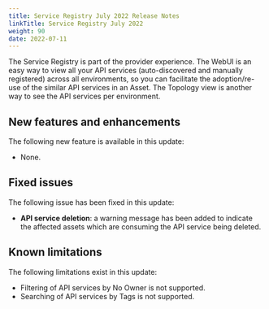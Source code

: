 ```yaml
---
title: Service Registry July 2022 Release Notes
linkTitle: Service Registry July 2022
weight: 90
date: 2022-07-11
---
```


The Service Registry is part of the provider experience. The WebUI is an easy way to view all your API services (auto-discovered and manually registered) across all environments, so you can facilitate the adoption/re-use of the similar API services in an Asset. The Topology view is another way to see the API services per environment.

## New features and enhancements

The following new feature is available in this update:

* None.

## Fixed issues

The following issue has been fixed in this update:

* **API service deletion**: a warning message has been added to indicate the affected assets which are consuming the API service being deleted.

## Known limitations

The following limitations exist in this update:

* Filtering of API services by No Owner is not supported.
* Searching of API services by Tags is not supported.
